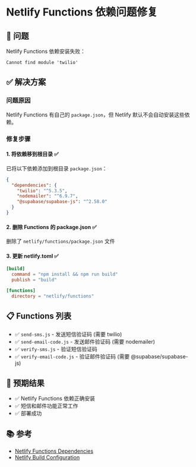 # Netlify Functions 依赖问题修复

## 🚨 问题
Netlify Functions 依赖安装失败：
```
Cannot find module 'twilio'
```

## ✅ 解决方案

### 问题原因
Netlify Functions 有自己的 `package.json`，但 Netlify 默认不会自动安装这些依赖。

### 修复步骤

#### 1. 将依赖移到根目录 ✅
已将以下依赖添加到根目录 `package.json`：
```json
{
  "dependencies": {
    "twilio": "^5.3.5",
    "nodemailer": "^6.9.7", 
    "@supabase/supabase-js": "^2.58.0"
  }
}
```

#### 2. 删除 Functions 的 package.json ✅
删除了 `netlify/functions/package.json` 文件

#### 3. 更新 netlify.toml ✅
```toml
[build]
  command = "npm install && npm run build"
  publish = "build"

[functions]
  directory = "netlify/functions"
```

## 📋 Functions 列表
- ✅ `send-sms.js` - 发送短信验证码 (需要 twilio)
- ✅ `send-email-code.js` - 发送邮件验证码 (需要 nodemailer)
- ✅ `verify-sms.js` - 验证短信验证码
- ✅ `verify-email-code.js` - 验证邮件验证码 (需要 @supabase/supabase-js)

## 🎯 预期结果
- ✅ Netlify Functions 依赖正确安装
- ✅ 短信和邮件功能正常工作
- ✅ 部署成功

## 📚 参考
- [Netlify Functions Dependencies](https://docs.netlify.com/functions/overview/)
- [Netlify Build Configuration](https://docs.netlify.com/configure-builds/file-based-configuration/)
